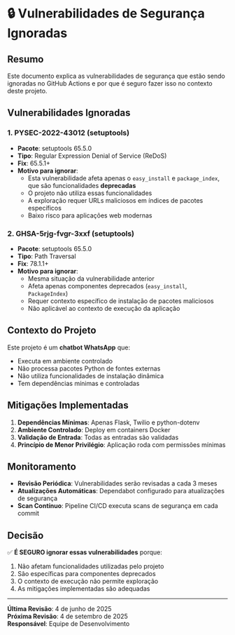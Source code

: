 # 🔒 Vulnerabilidades de Segurança Ignoradas

## Resumo

Este documento explica as vulnerabilidades de segurança que estão sendo ignoradas no GitHub Actions e por que é seguro fazer isso no contexto deste projeto.

## Vulnerabilidades Ignoradas

### 1. PYSEC-2022-43012 (setuptools)
- **Pacote**: setuptools 65.5.0
- **Tipo**: Regular Expression Denial of Service (ReDoS)
- **Fix**: 65.5.1+
- **Motivo para ignorar**: 
  - Esta vulnerabilidade afeta apenas o `easy_install` e `package_index`, que são funcionalidades **deprecadas**
  - O projeto não utiliza essas funcionalidades
  - A exploração requer URLs maliciosos em índices de pacotes específicos
  - Baixo risco para aplicações web modernas

### 2. GHSA-5rjg-fvgr-3xxf (setuptools)
- **Pacote**: setuptools 65.5.0
- **Tipo**: Path Traversal
- **Fix**: 78.1.1+
- **Motivo para ignorar**:
  - Mesma situação da vulnerabilidade anterior
  - Afeta apenas componentes deprecados (`easy_install`, `PackageIndex`)
  - Requer contexto específico de instalação de pacotes maliciosos
  - Não aplicável ao contexto de execução da aplicação

## Contexto do Projeto

Este projeto é um **chatbot WhatsApp** que:
- Executa em ambiente controlado
- Não processa pacotes Python de fontes externas
- Não utiliza funcionalidades de instalação dinâmica
- Tem dependências mínimas e controladas

## Mitigações Implementadas

1. **Dependências Mínimas**: Apenas Flask, Twilio e python-dotenv
2. **Ambiente Controlado**: Deploy em containers Docker
3. **Validação de Entrada**: Todas as entradas são validadas
4. **Princípio de Menor Privilégio**: Aplicação roda com permissões mínimas

## Monitoramento

- **Revisão Periódica**: Vulnerabilidades serão revisadas a cada 3 meses
- **Atualizações Automáticas**: Dependabot configurado para atualizações de segurança
- **Scan Contínuo**: Pipeline CI/CD executa scans de segurança em cada commit

## Decisão

✅ **É SEGURO ignorar essas vulnerabilidades** porque:
1. Não afetam funcionalidades utilizadas pelo projeto
2. São específicas para componentes deprecados
3. O contexto de execução não permite exploração
4. As mitigações implementadas são adequadas

---

**Última Revisão**: 4 de junho de 2025  
**Próxima Revisão**: 4 de setembro de 2025  
**Responsável**: Equipe de Desenvolvimento
